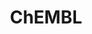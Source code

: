 ---
bigquery: https://console.cloud.google.com/bigquery?p=patents-public-data&d=ebi_chembl&page=dataset
citation: '"The ChEMBL database in 2017." Anna Gaulton, Anne Hersey, Michał Nowotka,
  A Patrícia Bento, Jon Chambers, David Mendez, Prudence Mutowo, Francis Atkinson,
  Louisa J Bellis, Elena Cibrián-Uhalte, Mark Davies, Nathan Dedman, Anneli Karlsson,
  María Paula Magariños, John P Overington, George Papadatos, Ines Smit, Andrew R
  Leach Nucleic acids Research (2017) 45 (Database Issue), D945-D954'
contributors: European Bioinformatics Institute
cost: None
description: ChEMBL Data is a manually curated database of small molecules used in
  drug discovery, including information about existing patented drugs.
documentation: 'schema: https://www.ebi.ac.uk/chembl/db_schema


  '
last_edit: 04/07/2022, 02:48:56
location: https://console.cloud.google.com/marketplace/product/google_patents_public_datasets/chembl
maintained_by: EMBL-EBI, an outstation of European Molecular Biology Laboratory
related_publications: '

  ChEMBL: towards direct deposition of bioassay data.


  Mendez D, Gaulton A, Bento AP, Chambers J, De Veij M, Félix E, Magariños MP, Mosquera
  JF, Mutowo P, Nowotka M, Gordillo-Marañón M, Hunter F, Junco L, Mugumbate G, Rodriguez-Lopez
  M, Atkinson F, Bosc N, Radoux CJ, Segura-Cabrera A, Hersey A, Leach AR.


  — Nucleic Acids Res. 2019; 47(D1):D930-D940. doi: 10.1093/nar/gky1075

  '
schema_fields:
- normal_range_max
- year
- drug_substance_flag
- target_desc
- acd_logp
- parameter_value
- warning_id
- doc_type
- level3
- country
- target_type
- component_id
- strength
- aspect
- l2
- molregno
- standard_value
- tissue_id
- met_id
- dosed_ingredient
- action_type
- relationship
- abstract
- subgroup
- definition
- activity_count
- cell_ontology_id
- species_group_flag
- accession
- compound_name
- mc_organism
- uo_units
- mesh_id
- qed_weighted
- activity_id
- metref_id
- comments
- ridx
- hbd
- l1
- name
- log_id
- target_mapping
- withdrawn_flag
- indication_class
- parent_id
- cl_lincs_id
- mesh_heading
- synonyms
- src_id
- approval_date
- level2_description
- first_approval
- related_tid
- first_page
- hba_lipinski
- assay_tissue
- nda_type
- oral
- cell_source_organism
- ddd_id
- mechanism_comment
- standard_upper_value
- mecref_id
- warning_type
- level1_description
- published_type
- cx_most_apka
- potential_duplicate
- irac_code
- direct_interaction
- assay_test_type
- drugind_id
- met_comment
- stem_class
- site_residues
- num_lipinski_ro5_violations
- compsyn_id
- bto_id
- l5
- actsm_id
- l7
- mec_id
- ddd_admr
- molecule_type
- db_version
- parenteral
- pathway_key
- title
- ref_url
- metabolite_record_id
- mc_tax_id
- dosage_form
- assay_id
- src_compound_id
- frac_class_id
- issue
- version
- usan_stem
- class_type
- withdrawn_class
- authors
- trade_name
- tid_fixed
- comp_class_id
- domain_description
- usan_substem
- substrate_record_id
- alert_id
- priority
- bao_endpoint
- pchembl_value
- standard_flag
- protein_class_desc
- enzyme_tid
- assay_subcellular_fraction
- full_mwt
- mol_irac_id
- relationship_desc
- component_type
- curation_comment
- first_in_class
- chebi_par_id
- assay_category
- ad_type
- assay_cell_type
- qudt_units
- ap_id
- level4
- protein_class_id
- entity_id
- class_level
- innovator_company
- published_value
- mol_frac_id
- le
- as_id
- prod_pat_id
- source
- therapeutic_flag
- major_class
- sei
- black_box_warning
- parent_go_id
- set_name
- path
- chembl_id
- mc_target_name
- active_molregno
- updated_by
- product_id
- helm_notation
- l6
- domain_name
- ref_type
- ro3_pass
- status
- volume
- met_conversion
- standard_relation
- assay_source
- num_alerts
- res_stem_id
- alogp
- applicant_full_name
- published_relation
- smid
- aidx
- binding_site_comment
- doc_id
- cell_source_tissue
- cell_source_tax_id
- tid
- mc_target_type
- hbd_lipinski
- patent_no
- patent_id
- std_act_id
- journal
- src_short_name
- warning_country
- hrac_class_id
- num_ro5_violations
- ass_cls_map_id
- ddd_comment
- domain_type
- relationship_type
- standard_inchi
- targrel_id
- withdrawn_country
- end_position
- aromatic_rings
- creation_date
- protclasssyn_id
- variant_id
- warning_description
- predbind_id
- hba
- hrac_code
- biocomp_id
- organism
- rgid
- molecular_mechanism
- ddd_units
- lle
- pubmed_id
- heavy_atoms
- usan_stem_definition
- withdrawn_reason
- acd_most_apka
- l8
- warnref_id
- cell_description
- acd_most_bpka
- targcomp_id
- confidence
- molfile
- entity_type
- chirality
- smarts
- molecular_species
- formulation_id
- source_domain_id
- level2
- topical
- compound_key
- curated_by
- mw_monoisotopic
- sequence
- site_id
- normal_range_min
- drug_record_id
- polymer_flag
- level4_description
- oc_id
- domain_id
- research_stem
- alert_name
- publication_number
- relation
- selectivity_comment
- co_stem_id
- psa
- route
- efo_id
- parent_molregno
- go_id
- standard_inchi_key
- standard_type
- full_molformula
- confidence_score
- isoform
- assay_param_id
- db_source
- result_flag
- pref_name
- sitecomp_id
- cpd_str_alert_id
- usan_year
- record_id
- prodrug
- label
- cx_logp
- cell_id
- uberon_id
- cx_most_bpka
- standard_text_value
- pathway_id
- sequence_md5sum
- last_active
- efo_term
- alert_set_id
- delist_flag
- inorganic_flag
- src_description
- stem
- ref_id
- warning_year
- acd_logd
- rtb
- mw_freebase
- upper_value
- drug_product_flag
- who_name
- start_position
- assay_type
- enzyme_name
- homologue
- units
- standard_units
- assay_organism
- component_synonym
- description
- syn_type
- parent_type
- protein_class_synonym
- assay_desc
- frac_code
- assay_strain
- last_page
- bei
- irac_class_id
- patent_expire_date
- job_id
- indref_id
- withdrawn_year
- activity_comment
- structure_type
- tbl
- level5
- value
- ingredient
- patent_use_code
- active_ingredient
- stat
- warning_class
- level3_description
- bao_id
- short_name
- cell_name
- data_validity_comment
- compd_id
- assay_tax_id
- doi
- mol_hrac_id
- text_value
- caloha_id
- bao_format
- parameter_type
- cx_logd
- cidx
- site_name
- comp_go_id
- usan_stem_id
- published_units
- previous_company
- availability_type
- molsyn_id
- prediction_method
- natural_product
- idx
- tax_id
- max_phase_for_ind
- toid
- type
- orig_description
- ddd_value
- l3
- assay_class_id
- cellosaurus_id
- mc_target_accession
- mutation
- canonical_smiles
- company
- downgraded
- atc_code
- updated_on
- level1
- disease_efficacy
- max_phase
- l4
- mol_atc_id
- who_extra
- submission_date
- annotation
- src_assay_id
- mechanism_of_action
- clo_id
shortname: chembl
tags:
- biotechnology
- health
- chemical
- bioinformatics
- medical
terms_of_use: CC BY-SA 3.0
title: ChEMBL
uuid: e232a192-965c-4ec9-904c-155b6dfe56c5
---